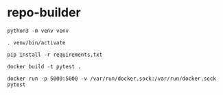 # repo-builder

`python3 -m venv venv`

`. venv/bin/activate`

`pip install -r requirements.txt`

`docker build -t pytest .`

`docker run -p 5000:5000 -v /var/run/docker.sock:/var/run/docker.sock pytest`

